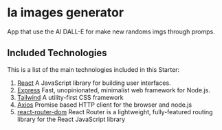 # Ia images generator

App that use the AI DALL-E for make new randoms imgs through promps.

## Included Technologies
This is a list of the main technologies included in this Starter:

1. [React](https://www.npmjs.com/package/react) A JavaScript library for building user interfaces.
2. [Express](https://expressjs.com/) Fast, unopinionated, minimalist web framework for Node.js.
3. [Tailwind](https://www.npmjs.com/package/tailwindcss) A utility-first CSS framework
4. [Axios](https://www.npmjs.com/package/axios) Promise based HTTP client for the browser and node.js
5. [react-router-dom](https://www.npmjs.com/package/react-router-dom) React Router is a lightweight, fully-featured routing library for the React JavaScript library




